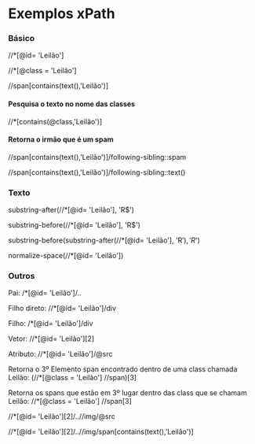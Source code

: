 # Exemplos xPath

### Básico

//*[@id= 'Leilão'] 

//*[@class = 'Leilão'] 

//span[contains(text(),'Leilão')] 

#### Pesquisa o texto no nome das classes

//*[contains(@class,'Leilão')]

#### Retorna o irmão que é um spam

//span[contains(text(),'Leilão')]/following-sibling::spam 

//span[contains(text(),'Leilão')]/following-sibling::text() 

### Texto

substring-after(//*[@id= 'Leilão'], 'R$')

substring-before(//*[@id= 'Leilão'], 'R$')

substring-before(substring-after(//*[@id= 'Leilão'], 'R$'), 'R$')

normalize-space(//*[@id= 'Leilão'])

### Outros

Pai: /*[@id= 'Leilão']/.. 

Filho direto: //*[@id= 'Leilão']/div 

Filho: /*[@id= 'Leilão']/div 

Vetor: //*[@id= 'Leilão'][2] 

Atributo: //*[@id= 'Leilão']/@src

Retorna o 3º Elemento span encontrado dentro de uma class chamada Leilão: (//*[@class = 'Leilão'] //span)[3]

Retorna os spans que estão em 3º lugar dentro das class que se chamam Leilão: //*[@class = 'Leilão'] //span[3]

//*[@id= 'Leilão'][2]/..//img/@src

//*[@id= 'Leilão'][2]/..//img/span[contains(text(),'Leilão')]
